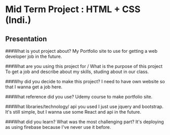 # Mid Term Project : HTML + CSS (Indi.)

## Presentation

###What is yout project about?
My Portfolio site to use for getting a web developer job in the future.

###What are you using this project for / What is the purpose of this project
To get a job and describe about my skills, studing about in our class.

###Why did you decide to make this project?
I need to have own website so that I wanna get a job here.

###What reference did you use?
Udemy course to make portfolio site.

###What libraries/technology/ api you used
I just use jquery and bootstrap. It's still simple, but I wanna use some React and api in the future.

###What did you learn? What was the most challenging part?
It's deploying as using firebase because I've never use it before.
